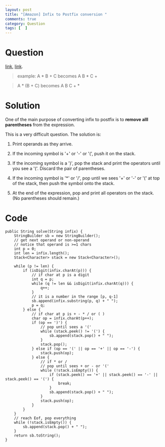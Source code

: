 ```yaml
---
layout: post
title: "[Amazon] Infix to Postfix conversion "
comments: true
category: Question
tags: [  ]
---
```


# Question

[link](https://cs.nyu.edu/courses/Fall12/CSCI-GA.1133-002/notes/InfixToPostfixExamples.pdf), [link](http://csis.pace.edu/~wolf/CS122/infix-postfix.htm).

> example: A * B + C becomes A B * C +

> A * (B + C) becomes A B C + *

# Solution

One of the main purpose of converting infix to postfix is to __remove alll parentheses__ from the expression. 

This is a very difficult question. The solution is:

1. Print operands as they arrive.

1. If the incoming symbol is '+' or '-' or '(', push it on the stack. 

1. If the incoming symbol is a ')', pop the stack and print the operators until you see a '('. Discard the pair of parentheses.

1. If the incoming symbol is '*' or '/', pop until we sees '+' or '-' or '(' at top of the stack, then push the symbol onto the stack. 

1. At the end of the expression, pop and print all operators on the stack. (No parentheses should remain.)

# Code

	public String solve(String infix) {
		StringBuilder sb = new StringBuilder();
		// get next operand or non-operand
		// notice that operand is >=1 chars
		int p = 0;
		int len = infix.length();
		Stack<Character> stack = new Stack<Character>();

		while (p != len) {
			if (isDigit(infix.charAt(p))) {
				// if char at p is a digit
				int q = p;
				while (q != len && isDigit(infix.charAt(q))) {
					q++;
				}
				// it is a number in the range [p, q-1]
				sb.append(infix.substring(p, q) + " ");
				p = q;
			} else {
				// if char at p is + - * / or ( )
				char op = infix.charAt(p++);
				if (op == ')') {
					// pop until sees a '('
					while (stack.peek() != '(') {
						sb.append(stack.pop() + " ");
					}
					stack.pop();
				} else if (op == '(' || op == '+' || op == '-') {
					stack.push(op);
				} else {
					// if * or /
					// pop until sees + or - or '('
					while (!stack.isEmpty()) {
						if (stack.peek() == '+' || stack.peek() == '-' || stack.peek() == '(') {
							break;
						}
						sb.append(stack.pop() + " ");
					}
					stack.push(op);
				}
			}
		}
		// reach Eof, pop everything
		while (!stack.isEmpty()) {
			sb.append(stack.pop() + " ");
		}
		return sb.toString();
	}
